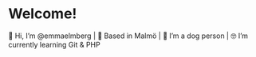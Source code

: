 # Welcome!
👋 Hi, I’m @emmaelmberg | 
📍 Based in Malmö | 
🐶 I’m a dog person | 
🤓 I’m currently learning Git & PHP

<!---
emmaelmberg/emmaelmberg is a ✨ special ✨ repository because its `README.md` (this file) appears on your GitHub profile.
You can click the Preview link to take a look at your changes.
--->
